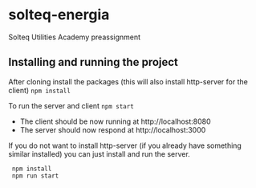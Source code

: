 # solteq-energia
Solteq Utilities Academy preassignment


## Installing and running the project

After cloning install the packages (this will also install http-server for the client)
``` npm install ```

To run the server and client
``` npm start ```

- The client should be now running at http://localhost:8080
- The server should now respond at http://localhost:3000

If you do not want to install http-server (if you already have something similar installed)
you can just install and run the server.
``` cd server
 npm install
 npm run start
 ```
